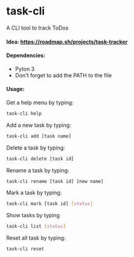 # task-cli
A CLI tool to track ToDos

#### Idea: https://roadmap.sh/projects/task-tracker

#### Dependencies:
* Pyton 3
* Don't forget to add the PATH to the file

#### Usage:
Get a help menu by typing:
```bash
task-cli help
```

Add a new task by typing:
```bash
task-cli add [task name]
```

Delete a task by typing: 
```bash
task-cli delete [task id]
```

Rename a task by typing:
```bash
task-cli rename [task id] [new name]
```

Mark a task by typing:
```bash
task-cli mark [task id] [status]
```

Show tasks by typing
```bash
task-cli list [status]
```

Reset all task by typing: 
```bash
task-cli reset
```